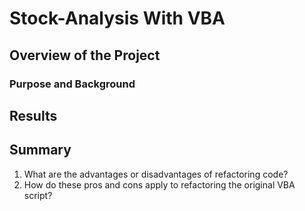 # Stock-Analysis With VBA

## Overview of the Project 

### Purpose and Background

## Results 

## Summary 
1. What are the advantages or disadvantages of refactoring code?
2. How do these pros and cons apply to refactoring the original VBA script?
